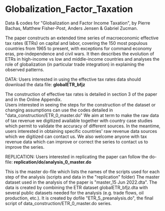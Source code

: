 # Globalization_Factor_Taxation
Data & codes for "Globalization and Factor Income Taxation", by Pierre Bachas, Matthew Fisher-Post, Anders Jensen & Gabriel Zucman.

The paper constructs an extended time series of macroeconomic effective tax rates (ETRs) on capital and labor, covering the 150 most populous countries from 1965 to present, with exceptions for command economy eras, pre-independence and civil wars. It then describes the evolution of ETRs in high-income vs low and middle-income countries and analyses the role of globalization (in particular trade integration) in explaining the observed patterns. 

DATA: Users interested in using the effective tax rates data should download the data file: **globalETR_bfjz**

The construction of effective tax rates is detailed in section 3 of the paper and in the Online Appendix.  
Users interested in seeing the steps for the construction of the dataset or changing assumptions can use the codes detailed in "data_construction/ETR_0_master.do" 
We aim at term to make the raw data of tax revenue we digitized available together with country case studies which permit to validate the accuracy of different sources. In the meantime, users interested in obtaining specific countries' raw revenue data sources which we digitized can contact us. 
We also welcome anyone with tax revenue data which can improve or correct the series to contact us to improve the series. 

REPLICATION: Users interested in replicating the paper can follow the do-file: **replication/do/analysis_0_master.do**

This is the master do-file which lists the names of the scripts used for each step of the analysis (scripts and data in the "replication" folder) 
The master dataset used in the analysis of the paper is "master_15 Jun 2022.dta". The data is created by combining the ETR dataset globalETR_bfjz.dta with several public datasets needed for the analysis (e.g. trade flows, oil production, etc.). It is created by dofile "ETR_5_preanalysis.do", the final script of data_construction/ETR_0_master.do series. 






